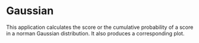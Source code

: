 # Gaussian

This application calculates the score or the cumulative probability of a score in a norman Gaussian distribution. It also produces a corresponding plot.
